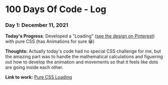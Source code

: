 # 100 Days Of Code - Log

### Day 1: December 11, 2021

**Today's Progress**: Developed a "Loading" ([see the design on Pinterest](https://www.pinterest.com/pin/460211655661367029/)) with pure CSS (has Animations for sure 😁)

**Thoughts:** Actually today's code had no special CSS challenge for me, but the amazing part was to handle the mathematical calculations and figuering out how to develop the animation and movements so that it feels like dots are going inside each other.


**Link to work:** [Pure CSS Loading](https://codepen.io/ashkana/pen/abLmxOa)
